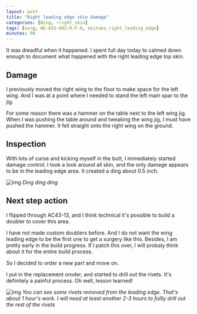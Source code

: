 ```yaml
---
layout: post
title: "Right leading edge skin damage"
categories: [Wing, ~right_skin]
tags: [wing, WG-ASS-002-R-F-0, mistake_right_leading_edge]
minutes: 90
---
```


It was dreadful when it happened. I spent full day today to calmed down enough to document what happened with the right leading edge top skin.

## Damage

I previously moved the right wing to the floor to make space for the left wing. And I was at a point where I needed to stand the left main spar to the jig.

For some reason there was a hammer on the table next to the left wing jig. When I was pushing the table around and tweaking the wing jig, I must have pushed the hammer. It fell straight onto the right wing on the ground.

## Inspection

With lots of curse and kicking myself in the butt, I immediately started damage control. I took a look around all skin, and the only damage appears to be in the leading edge area. It created a ding about 0.5 inch.

![img](https://lh3.googleusercontent.com/pw/AP1GczO5hL43EfaMO-WCJoSZA1ZNNoWH0NCpqZoAgyg9a2E5LTXpBFzAllMozEpRGBm3QY0Pe19GVO4WZNCqFrxCtE4mltxuzenroHDPW_lgfk58QkgzkE-MHPL1ydIOf4wEJWmJMLgbh97Wp9Ddvsuo95ys-g=w2320-h3092-s-no-gm?authuser=0)
_Ding ding ding_

## Next step action

I flipped through AC43-13, and I think technical it's possible to build a doubler to cover this area.

I have not made custom doublers before. And I do not want the wing leading edge to be the first one to get a surgery like this. Besides, I am pretty early in the build progress. If I patch this over, I will probaly think about it for the entire build process.

So I decided to order a new part and move on.

I put in the replacement oroder, and started to drill out the rivets. It's definitely a painful process. Oh well, lesson learned!

![img](https://lh3.googleusercontent.com/pw/AP1GczPOKRRkqk3nLHpkgOAZrQT2wrK3Syz51RpTcEDDsEz5GDbNAFZkUBa4Orqr2Nu_en0wUSfzzL9lGcR5q84W7maTwSSBi7k0MDlgm424YB42ESpBZ_ajngs3k4XRizr0yjqMLrMVx2hbfyK7e8S2hIo7Cw=w2320-h3092-s-no-gm?authuser=0)
_You can see some rivets removed from the leading edge. That's about 1 hour's work. I will need at least another 2-3 hours to fullly drill out the rest of the rivets_
